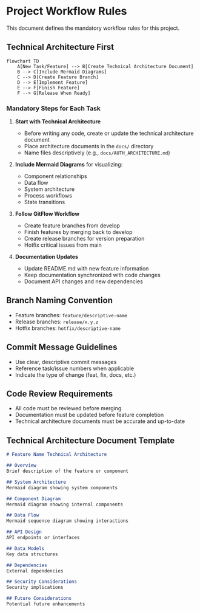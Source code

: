 # Project Workflow Rules

This document defines the mandatory workflow rules for this project.

## Technical Architecture First

```mermaid
flowchart TD
    A[New Task/Feature] --> B[Create Technical Architecture Document]
    B --> C[Include Mermaid Diagrams]
    C --> D[Create Feature Branch]
    D --> E[Implement Feature]
    E --> F[Finish Feature]
    F --> G[Release When Ready]
```

### Mandatory Steps for Each Task

1. **Start with Technical Architecture**
   - Before writing any code, create or update the technical architecture document
   - Place architecture documents in the `docs/` directory
   - Name files descriptively (e.g., `docs/AUTH_ARCHITECTURE.md`)

2. **Include Mermaid Diagrams** for visualizing:
   - Component relationships
   - Data flow
   - System architecture
   - Process workflows
   - State transitions

3. **Follow GitFlow Workflow**
   - Create feature branches from develop
   - Finish features by merging back to develop
   - Create release branches for version preparation
   - Hotfix critical issues from main

4. **Documentation Updates**
   - Update README.md with new feature information
   - Keep documentation synchronized with code changes
   - Document API changes and new dependencies

## Branch Naming Convention

- Feature branches: `feature/descriptive-name`
- Release branches: `release/x.y.z`
- Hotfix branches: `hotfix/descriptive-name`

## Commit Message Guidelines

- Use clear, descriptive commit messages
- Reference task/issue numbers when applicable
- Indicate the type of change (feat, fix, docs, etc.)

## Code Review Requirements

- All code must be reviewed before merging
- Documentation must be updated before feature completion
- Technical architecture documents must be accurate and up-to-date

## Technical Architecture Document Template

```markdown
# Feature Name Technical Architecture

## Overview
Brief description of the feature or component

## System Architecture
Mermaid diagram showing system components

## Component Diagram
Mermaid diagram showing internal components

## Data Flow
Mermaid sequence diagram showing interactions

## API Design
API endpoints or interfaces

## Data Models
Key data structures

## Dependencies
External dependencies

## Security Considerations
Security implications

## Future Considerations
Potential future enhancements
```